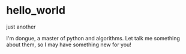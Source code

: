 # hello_world
just another


I'm dongue, a master of python and algorithms. Let talk me something about them, so I may have something new for you!
